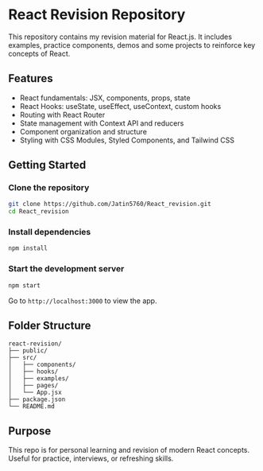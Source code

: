 # React Revision Repository

This repository contains my revision material for React.js. It includes examples, practice components, demos and some projects to reinforce key concepts of React.

## Features

- React fundamentals: JSX, components, props, state
- React Hooks: useState, useEffect, useContext, custom hooks
- Routing with React Router
- State management with Context API and reducers
- Component organization and structure
- Styling with CSS Modules, Styled Components, and Tailwind CSS

## Getting Started

### Clone the repository

```bash
git clone https://github.com/Jatin5760/React_revision.git
cd React_revision
````

### Install dependencies

```bash
npm install
```

### Start the development server

```bash
npm start
```

Go to `http://localhost:3000` to view the app.

## Folder Structure

```
react-revision/
├── public/
├── src/
│   ├── components/
│   ├── hooks/
│   ├── examples/
│   ├── pages/
│   └── App.jsx
├── package.json
└── README.md
```

## Purpose

This repo is for personal learning and revision of modern React concepts. Useful for practice, interviews, or refreshing skills.

